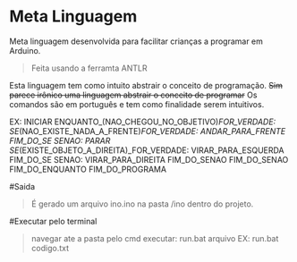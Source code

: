 # Meta Linguagem
Meta linguagem desenvolvida para facilitar crianças a programar em Arduino. 
 > Feita usando a ferramta ANTLR

Esta linguagem tem como intuito abstrair o conceito de programação.
~~Sim parece irônico uma linguagem abstrair o conceito de programar~~
Os comandos são em português e tem como finalidade serem intuitivos.

EX:
INICIAR
	ENQUANTO_(NAO_CHEGOU_NO_OBJETIVO)_FOR_VERDADE:
		SE_(NAO_EXISTE_NADA_A_FRENTE)_FOR_VERDADE:
			ANDAR_PARA_FRENTE
		FIM_DO_SE
		SENAO:
			PARAR
			SE_(EXISTE_OBJETO_A_DIREITA)_FOR_VERDADE:
				VIRAR_PARA_ESQUERDA
			FIM_DO_SE
			SENAO:
				VIRAR_PARA_DIREITA
			FIM_DO_SENAO
		FIM_DO_SENAO
	FIM_DO_ENQUANTO
FIM_DO_PROGRAMA

#Saida
 > É gerado um arquivo ino.ino na pasta /ino dentro do projeto.

#Executar pelo terminal
 > navegar ate a pasta pelo cmd
 > executar: run.bat arquivo
 > EX: run.bat codigo.txt